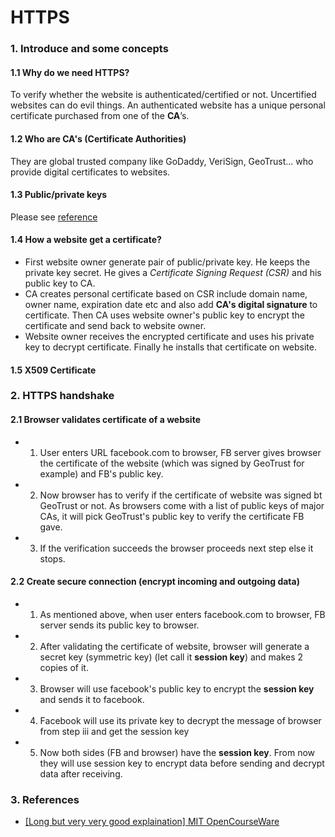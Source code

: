 # HTTPS

### 1. Introduce and some concepts
#### 1.1 Why do we need HTTPS?
To verify whether the website is authenticated/certified or not. Uncertified websites can do evil things. An authenticated website has a unique personal certificate purchased from one of the **CA**’s.

#### 1.2 Who are CA's (Certificate Authorities)
They are global trusted company like GoDaddy, VeriSign, GeoTrust... who provide digital certificates to websites.

#### 1.3 Public/private keys
Please see [reference](https://github.com/VanTamNguyen/Java-Backend/blob/master/security.md#0-asymmetric-public-key-encryption-and-digital-signatures)

#### 1.4 How a website get a certificate?
* First website owner generate pair of public/private key. He keeps the private key secret. He gives a *Certificate Signing Request (CSR)* and his public key to CA.
* CA creates personal certificate based on CSR include domain name, owner name, expiration date etc and also add **CA's digital signature** to certificate. Then CA uses website owner's public key to encrypt the certificate and send back to website owner.
* Website owner receives the encrypted certificate and uses his private key to decrypt certificate. Finally he installs that certificate on website.

#### 1.5 X509 Certificate

### 2. HTTPS handshake
#### 2.1 Browser validates certificate of a website
* 1. User enters URL facebook.com to browser, FB server gives browser the certificate of the website (which was signed by GeoTrust for example) and FB's public key.
* 2. Now browser has to verify if the certificate of website was signed bt GeoTrust or not. As browsers come with a list of public keys of major CAs, it will pick GeoTrust's public key to verify the certificate FB gave.
* 3. If the verification succeeds the browser proceeds next step else it stops.


#### 2.2 Create secure connection (encrypt incoming and outgoing data)
* 1. As mentioned above, when user enters facebook.com to browser, FB server sends its public key to browser.
* 2. After validating the certificate of website, browser will generate a secret key (symmetric key) (let call it **session key**) and makes 2 copies of it.
* 3. Browser will use facebook's public key to encrypt the **session key** and sends it to facebook.
* 4. Facebook will use its private key to decrypt the message of browser from step iii and get the session key
* 5. Now both sides (FB and browser) have the **session key**. From now they will use session key to encrypt data before sending and decrypt data after receiving.

### 3. References
* [[Long but very very good explaination] MIT OpenCourseWare](https://www.youtube.com/watch?v=S2iBR2ZlZf0)
